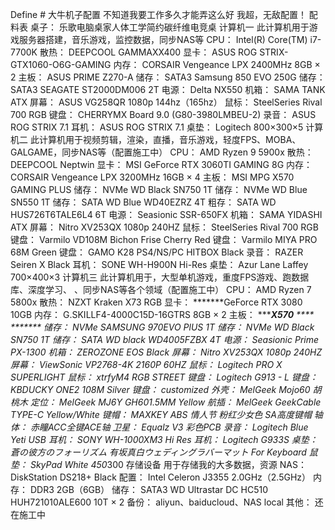 Define # 大牛机子配置
不知道我要工作多久才能弄这么好
我超，无敌配置！
配料表
桌子： 乐歌电脑桌家人体工学简约碳纤维电竞桌 
计算机一 此计算机用于游戏服务器搭建，音乐游戏，监控数据，同步NAS等
CPU： Intel(R) Core(TM) i7-7700K
散热： DEEPCOOL GAMMAXX400
显卡： ASUS ROG STRIX-GTX1060-O6G-GAMING
内存： CORSAIR Vengeance LPX 2400MHz 8GB × 2
主板： ASUS PRIME Z270-A
储存： SATA3 Samsung 850 EVO 250G
储存： SATA3 SEAGATE ST2000DM006 2T
电源： Delta NX550
机箱： SAMA TANK ATX
屏幕： ASUS VG258QR 1080p 144hz（165hz）
鼠标： SteelSeries Rival 700 RGB
键盘： CHERRYMX Board 9.0 (G80-3980LMBEU-2)
录音： ASUS ROG STRIX 7.1
耳机： ASUS ROG STRIX 7.1
桌垫： Logitech 800×300×5
计算机二 此计算机用于视频剪辑，渲染，直播，音乐游戏，轻度FPS、MOBA、GALGAME，同步NAS等（配置施工中）
CPU： AMD Ryzen 9 5900x
散热： DEEPCOOL Neptwin
显卡： MSI GeForce RTX 3060TI GAMING 8G
内存： CORSAIR Vengeance LPX 3200MHz 16GB × 4
主板： MSI MPG X570 GAMING PLUS
储存： NVMe WD Black SN750 1T
储存： NVMe WD Blue SN550 1T
储存： SATA WD Blue WD40EZRZ 4T
粗存： SATA WD HUS726T6TALE6L4 6T
电源： Seasionic SSR-650FX
机箱： SAMA YIDASHI ATX
屏幕： Nitro XV253QX 1080p 240HZ
鼠标： SteelSeries Rival 700 RGB
键盘： Varmilo VD108M Bichon Frise Cherry Red
键盘： Varmilo MIYA PRO 68M Green
键盘： GAMO K28 PS4/NS/PC HITBOX Black
录音： RAZER Seiren X Black
耳机： SONE WH-H900N Hi-Res
桌垫： Azur Lane Laffey 700×400×3
计算机三 此计算机用于，大型单机游戏，重度FPS游戏、跑数据库、深度学习、 、同步NAS等各个领域（配置施工中）
CPU： AMD Ryzen 7 5800x
散热： NZXT Kraken X73 RGB
显卡： *******GeForce RTX 3080 10GB
内存： G.SKILLF4-4000C15D-16GTRS 8GB × 2
主板： *******X570*** **** *******
储存： NVMe SAMSUNG 970EVO PlUS 1T
储存： NVMe WD Black SN750 1T
储存： SATA WD black WD4005FZBX 4T
电源： Seasionic Prime PX-1300
机箱： ZEROZONE EOS Black
屏幕： Nitro XV253QX 1080p 240HZ
屏幕： ViewSonic VP2768-4K 2160P 60HZ
鼠标： Logitech PRO X SUPERLIGHT
鼠标： xtrfyM4 RGB STREET
键盘： Logitech G913 - L
键盘： KBDUCKY ONE2 108M Silver
键盘： customized
外壳： MelGeek Mojo60 胡桃木
定位： MelGeek MJ6Y GH601.5MM Yellow
航插： MelGeek GeekCable TYPE-C Yellow/White
键帽： MAXKEY ABS 情人节 粉红少女色 SA高度键帽
轴体： 赤瞳ACC全键ACE轴
卫星： Equalz V3 彩色PCB
录音： Logitech Blue Yeti USB
耳机： SONY WH-1000XM3 Hi Res
耳机： Logitech G933S
桌垫： 蒼の彼方のフォーリズム 有坂真白ウェディングラバーマット For Keyboard
鼠垫： SkyPad White 450*300
存储设备 用于存储我的大多数据，资源
NAS： DiskStation DS218+ Black
配置： Intel Celeron J3355 2.0GHz（2.5GHz）
内存： DDR3 2GB（6GB）
储存： SATA3 WD Ultrastar DC HC510 HUH721010ALE600 10T × 2
备份： aliyun、baiducloud、NAS local
其他： 还在施工中
